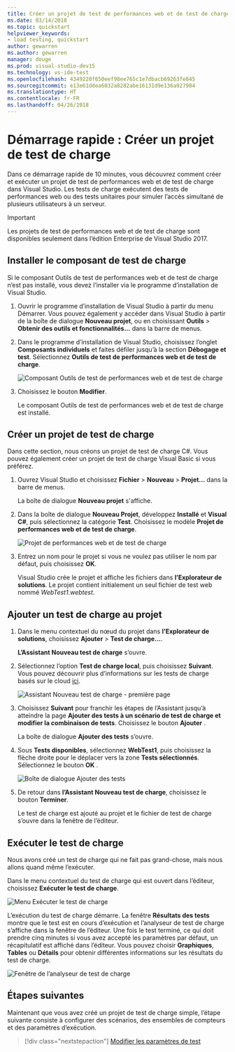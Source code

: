 ```yaml
---
title: Créer un projet de test de performances web et de test de charge dans Visual Studio
ms.date: 03/14/2018
ms.topic: quickstart
helpviewer_keywords:
- load testing, quickstart
author: gewarren
ms.author: gewarren
manager: douge
ms.prod: visual-studio-dev15
ms.technology: vs-ide-test
ms.openlocfilehash: 4349220f650eef98ee765c1e7dbacb69263fe845
ms.sourcegitcommit: e13e61ddea6032a8282abe16131d9e136a927984
ms.translationtype: HT
ms.contentlocale: fr-FR
ms.lasthandoff: 04/26/2018
---
```

# <a name="quickstart-create-a-load-test-project"></a>Démarrage rapide : Créer un projet de test de charge

Dans ce démarrage rapide de 10 minutes, vous découvrez comment créer et exécuter un projet de test de performances web et de test de charge dans Visual Studio. Les tests de charge exécutent des tests de performances web ou des tests unitaires pour simuler l’accès simultané de plusieurs utilisateurs à un serveur.

> [!IMPORTANT]
> Les projets de test de performances web et de test de charge sont disponibles seulement dans l’édition Enterprise de Visual Studio 2017.

## <a name="install-the-load-testing-component"></a>Installer le composant de test de charge

Si le composant Outils de test de performances web et de test de charge n’est pas installé, vous devez l’installer via le programme d’installation de Visual Studio.

1. Ouvrir le programme d’installation de Visual Studio à partir du menu Démarrer. Vous pouvez également y accéder dans Visual Studio à partir de la boîte de dialogue **Nouveau projet**, ou en choisissant **Outils** > **Obtenir des outils et fonctionnalités...** dans la barre de menus.

1. Dans le programme d’installation de Visual Studio, choisissez l’onglet **Composants individuels** et faites défiler jusqu’à la section **Débogage et test**. Sélectionnez **Outils de test de performances web et de test de charge**.

   ![Composant Outils de test de performances web et de test de charge](media/web-perf-load-testing-tools-component.png)

1. Choisissez le bouton **Modifier**.

   Le composant Outils de test de performances web et de test de charge est installé.

## <a name="create-a-load-test-project"></a>Créer un projet de test de charge

Dans cette section, nous créons un projet de test de charge C#. Vous pouvez également créer un projet de test de charge Visual Basic si vous préférez.

1. Ouvrez Visual Studio et choisissez **Fichier** > **Nouveau** > **Projet...** dans la barre de menus.

   La boîte de dialogue **Nouveau projet** s'affiche.

1. Dans la boîte de dialogue **Nouveau Projet**, développez **Installé** et **Visual C#**, puis sélectionnez la catégorie **Test**. Choisissez le modèle **Projet de performances web et de test de charge**.

   ![Projet de performances web et de test de charge](media/web-perf-load-test-project-template.png)

1. Entrez un nom pour le projet si vous ne voulez pas utiliser le nom par défaut, puis choisissez **OK**.

   Visual Studio crée le projet et affiche les fichiers dans **l’Explorateur de solutions**. Le projet contient initialement un seul fichier de test web nommé *WebTest1.webtest*.

## <a name="add-a-load-test-to-the-project"></a>Ajouter un test de charge au projet

1. Dans le menu contextuel du nœud du projet dans **l’Explorateur de solutions**, choisissez **Ajouter** > **Test de charge...**.

   **L’Assistant Nouveau test de charge** s’ouvre.

1. Sélectionnez l’option **Test de charge local**, puis choisissez **Suivant**. Vous pouvez découvrir plus d’informations sur les tests de charge basés sur le cloud [ici](/vsts/load-test/get-started-simple-cloud-load-test).

   ![Assistant Nouveau test de charge - première page](media/load-test-wizard-page-1.png)

1. Choisissez **Suivant** pour franchir les étapes de l’Assistant jusqu’à atteindre la page **Ajouter des tests à un scénario de test de charge et modifier la combinaison de tests**. Choisissez le bouton **Ajouter** .

   La boîte de dialogue **Ajouter des tests** s’ouvre.

1. Sous **Tests disponibles**, sélectionnez **WebTest1**, puis choisissez la flèche droite pour le déplacer vers la zone **Tests sélectionnés**. Sélectionnez le bouton **OK** .

   ![Boîte de dialogue Ajouter des tests](media/add-tests-dialog-box.png)

1. De retour dans **l’Assistant Nouveau test de charge**, choisissez le bouton **Terminer**.

   Le test de charge est ajouté au projet et le fichier de test de charge s’ouvre dans la fenêtre de l’éditeur.

## <a name="run-the-load-test"></a>Exécuter le test de charge

Nous avons créé un test de charge qui ne fait pas grand-chose, mais nous allons quand même l’exécuter.

Dans le menu contextuel du test de charge qui est ouvert dans l’éditeur, choisissez **Exécuter le test de charge**.

![Menu Exécuter le test de charge](media/run-load-test.png)

L’exécution du test de charge démarre. La fenêtre **Résultats des tests** montre que le test est en cours d’exécution et l’analyseur de test de charge s’affiche dans la fenêtre de l’éditeur. Une fois le test terminé, ce qui doit prendre cinq minutes si vous avez accepté les paramètres par défaut, un récapitulatif est affiché dans l’éditeur. Vous pouvez choisir **Graphiques**, **Tables** ou **Détails** pour obtenir différentes informations sur les résultats du test de charge.

![Fenêtre de l’analyseur de test de charge](media/load-test-analyzer.png)

## <a name="next-steps"></a>Étapes suivantes

Maintenant que vous avez créé un projet de test de charge simple, l’étape suivante consiste à configurer des scénarios, des ensembles de compteurs et des paramètres d’exécution.

> [!div class="nextstepaction"]
> [Modifier les paramètres de test](edit-load-tests.md)